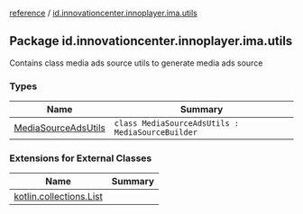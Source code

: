 [reference](../index.md) / [id.innovationcenter.innoplayer.ima.utils](./index.md)

## Package id.innovationcenter.innoplayer.ima.utils

Contains class media ads source utils to generate media ads source

### Types

| Name | Summary |
|---|---|
| [MediaSourceAdsUtils](-media-source-ads-utils/index.md) | `class MediaSourceAdsUtils : MediaSourceBuilder` |

### Extensions for External Classes

| Name | Summary |
|---|---|
| [kotlin.collections.List](kotlin.collections.-list/index.md) |  |
